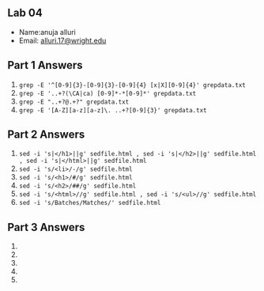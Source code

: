 ## Lab 04

- Name:anuja alluri
- Email: alluri.17@wright.edu

## Part 1 Answers

1. `grep -E '^[0-9]{3}-[0-9]{3}-[0-9]{4} [x|X][0-9]{4}' grepdata.txt`
2. `grep -E '..+?(\CA|ca) [0-9]*-*[0-9]*' grepdata.txt`
3. `grep -E "..+?@.+?" grepdata.txt`
4. `grep -E '[A-Z][a-z][a-z]\. ..+?[0-9]{3}' grepdata.txt`

## Part 2 Answers

1. `sed -i 's|</h1>||g' sedfile.html , sed -i 's|</h2>||g' sedfile.html , sed -i 's|</html>||g' sedfile.html`
2. `sed -i 's/<li>/-/g' sedfile.html`
3. `sed -i 's/<h1>/#/g' sedfile.html`
4. `sed -i 's/<h2>/##/g' sedfile.html`
5. `sed -i 's/<html>//g' sedfile.html , sed -i 's/<ul>//g' sedfile.html`
6. `sed -i 's/Batches/Matches/' sedfile.html`

## Part 3 Answers

1.
2.
3.
4.
5.
